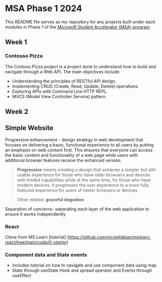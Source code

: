 # MSA Phase 1 2024 
This README file serves as my repository for any projects built under each modules in Phase 1 of the [Microsoft Student Accelerator (MSA) program](https://github.com/NZMSA/2024-Phase-1).

## Week 1
### Contosso Pizza
The Contoso Pizza project is a project done to understand how to build and navigate through a Web API. The main objectives include:

- Understanding the principles of RESTful API design.
- Implementing CRUD (Create, Read, Update, Delete) operations.
- Exploring APIs with Command Line HTTP REPL.
- MVCS (Model View Controller Service) pattern.

## Week 2 
## Simple Website
Progressive enhancement - design strategy in web development that focuses on delivering a basic, functional experience to all users by putting an emphasis on web content first. This ensures that everyone can access the basic content and functionality of a web page while users with additional browser features receive the enhanced version. 

> **Progressive** means creating a design that achieves a simpler but still-usable experience for those who have older browsers and devices with limited capabilities while at the same time, for those who have modern devices, it progresses the user experience to a more fully featured experience for users of newer browsers or devices

> Other related: **graceful degration**

Separation of concerns- separating each layer of the web application to ensure it works independently

### React
Clone from MS Learn [tutorial] (https://github.com/nicolefabian/mslearn-react/tree/main/code/0-starter)
### Component data and State events
* Includes tutorial on how to navigate and use component data using map
* State through useState Hook and spread operator and Events through useEffect